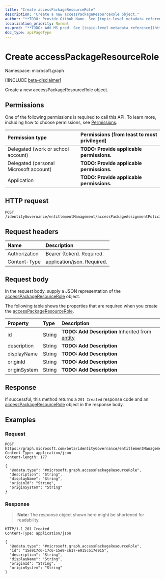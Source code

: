 ```yaml
---
title: "Create accessPackageResourceRole"
description: "Create a new accessPackageResourceRole object."
author: "**TODO: Provide Github Name. See [topic-level metadata reference](https://msgo.azurewebsites.net/add/document/guidelines/metadata.html#topic-level-metadata)**"
localization_priority: Normal
ms.prod: "**TODO: Add MS prod. See [topic-level metadata reference](https://msgo.azurewebsites.net/add/document/guidelines/metadata.html#topic-level-metadata)**"
doc_type: apiPageType
---
```


# Create accessPackageResourceRole
Namespace: microsoft.graph

[!INCLUDE [beta-disclaimer](../../includes/beta-disclaimer.md)]

Create a new accessPackageResourceRole object.

## Permissions
One of the following permissions is required to call this API. To learn more, including how to choose permissions, see [Permissions](/graph/permissions-reference).

|Permission type|Permissions (from least to most privileged)|
|:---|:---|
|Delegated (work or school account)|**TODO: Provide applicable permissions.**|
|Delegated (personal Microsoft account)|**TODO: Provide applicable permissions.**|
|Application|**TODO: Provide applicable permissions.**|

## HTTP request

<!-- {
  "blockType": "ignored"
}
-->
``` http
POST /identityGovernance/entitlementManagement/accessPackageAssignmentPolicies/{accessPackageAssignmentPolicyId}/accessPackage/accessPackageCatalog/accessPackageResourceRoles
```

## Request headers
|Name|Description|
|:---|:---|
|Authorization|Bearer {token}. Required.|
|Content-Type|application/json. Required.|

## Request body
In the request body, supply a JSON representation of the [accessPackageResourceRole](../resources/accesspackageresourcerole.md) object.

The following table shows the properties that are required when you create the [accessPackageResourceRole](../resources/accesspackageresourcerole.md).

|Property|Type|Description|
|:---|:---|:---|
|id|String|**TODO: Add Description** Inherited from [entity](../resources/entity.md)|
|description|String|**TODO: Add Description**|
|displayName|String|**TODO: Add Description**|
|originId|String|**TODO: Add Description**|
|originSystem|String|**TODO: Add Description**|



## Response

If successful, this method returns a `201 Created` response code and an [accessPackageResourceRole](../resources/accesspackageresourcerole.md) object in the response body.

## Examples

### Request
<!-- {
  "blockType": "request",
  "name": "create_accesspackageresourcerole_from_"
}
-->
``` http
POST https://graph.microsoft.com/beta/identityGovernance/entitlementManagement/accessPackageAssignmentPolicies/{accessPackageAssignmentPolicyId}/accessPackage/accessPackageCatalog/accessPackageResourceRoles
Content-Type: application/json
Content-length: 177

{
  "@odata.type": "#microsoft.graph.accessPackageResourceRole",
  "description": "String",
  "displayName": "String",
  "originId": "String",
  "originSystem": "String"
}
```


### Response
>**Note:** The response object shown here might be shortened for readability.
<!-- {
  "blockType": "response",
  "truncated": true,
  "@odata.type": "microsoft.graph.accessPackageResourceRole"
}
-->
``` http
HTTP/1.1 201 Created
Content-Type: application/json

{
  "@odata.type": "#microsoft.graph.accessPackageResourceRole",
  "id": "15e917c6-17c6-15e9-c617-e915c617e915",
  "description": "String",
  "displayName": "String",
  "originId": "String",
  "originSystem": "String"
}
```

